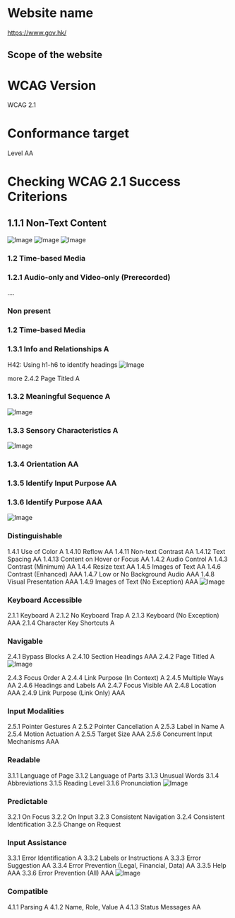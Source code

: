 # Website name
https://www.gov.hk/
## Scope of the website


# WCAG Version
WCAG 2.1

# Conformance target
Level AA 

# Checking WCAG 2.1 Success Criterions
## 1.1.1	Non-Text Content


![Image](/img/1_1_1_01.png "example 1.1.1 01")
![Image](/img/1_1_1_02.png "example 1.1.1 02")
![Image](/img/1_1_1_03.png "example 1.1.1 03")

### 1.2 Time-based Media
### 1.2.1	Audio-only and Video-only (Prerecorded)
....  
### Non present

### 1.2 Time-based Media

### 1.3.1	Info and Relationships	A
H42: Using h1-h6 to identify headings
![Image](/img/1_3_1_01.png "example 1.3.1 01")

more
2.4.2	Page Titled	A

### 1.3.2	Meaningful Sequence	A
![Image](/img/1_3_2_01.png "example 1.3.2 01")

### 1.3.3	Sensory Characteristics	A
![Image](/img/1_3_3_01.png "example 1.3.3 01")

### 1.3.4	Orientation	AA

### 1.3.5	Identify Input Purpose	AA
### 1.3.6	Identify Purpose	AAA
![Image](/img/1_3_5_01.png "example 1.3.5 01")

### Distinguishable
1.4.1	Use of Color	A
1.4.10	Reflow	AA
1.4.11	Non-text Contrast	AA
1.4.12	Text Spacing	AA
1.4.13	Content on Hover or Focus	AA
1.4.2	Audio Control	A
1.4.3	Contrast (Minimum)	AA
1.4.4	Resize text	AA
1.4.5	Images of Text	AA
1.4.6	Contrast (Enhanced)	AAA
1.4.7	Low or No Background Audio	AAA
1.4.8	Visual Presentation	AAA
1.4.9	Images of Text (No Exception)	AAA
![Image](/img/1_4_1_01.png "example 1.4.1 01")

###  Keyboard Accessible
2.1.1	Keyboard	A
2.1.2	No Keyboard Trap	A
2.1.3	Keyboard (No Exception)	AAA
2.1.4	Character Key Shortcuts	A


### Navigable
2.4.1	Bypass Blocks	A
2.4.10	Section Headings	AAA
2.4.2	Page Titled	A
![Image](/img/2_4_2_01.png "example 2.4.2 01")

2.4.3	Focus Order	A
2.4.4	Link Purpose (In Context)	A
2.4.5	Multiple Ways	AA
2.4.6	Headings and Labels	AA
2.4.7	Focus Visible	AA
2.4.8	Location	AAA
2.4.9	Link Purpose (Link Only)	AAA

### Input Modalities
2.5.1	Pointer Gestures	A
2.5.2	Pointer Cancellation	A
2.5.3	Label in Name	A
2.5.4	Motion Actuation	A
2.5.5	Target Size	AAA
2.5.6	Concurrent Input Mechanisms	AAA

### Readable
3.1.1	Language of Page
3.1.2	Language of Parts
3.1.3	Unusual Words
3.1.4	Abbreviations
3.1.5	Reading Level
3.1.6	Pronunciation
![Image](/img/3_1_1_01.png "example 3.1.1 01")

### Predictable
3.2.1	On Focus
3.2.2	On Input
3.2.3	Consistent Navigation
3.2.4	Consistent Identification
3.2.5	Change on Request

### Input Assistance
3.3.1	Error Identification	A
3.3.2	Labels or Instructions	A
3.3.3	Error Suggestion	AA
3.3.4	Error Prevention (Legal, Financial, Data)	AA
3.3.5	Help	AAA
3.3.6	Error Prevention (All)	AAA
![Image](/img/3_3_1_01.png "example 3.3.1 01")


### Compatible
4.1.1	Parsing	A
4.1.2	Name, Role, Value	A
4.1.3	Status Messages	AA
